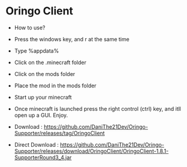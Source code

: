 # Oringo Client


- How to use?
- Press the windows key, and r at the same time
- Type %appdata%
- Click on the .minecraft folder
- Click on the mods folder
- Place the mod in the mods folder
- Start up your minecraft

- Once minecraft is launched press the right control (ctrl) key, and itll open up a GUI. Enjoy. 

- Download : https://github.com/DaniThe21Dev/Oringo-Supporter/releases/tag/OringoClient

- Direct Download : https://github.com/DaniThe21Dev/Oringo-Supporter/releases/download/OringoClient/OringoClient-1.8.1-SupporterRound3_4.jar
